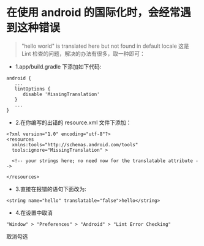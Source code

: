 # 在使用 android 的国际化时，会经常遇到这种错误

> "hello world" is translated here but not found in default locale
> 这是 Lint 检查的问题，解决的办法有很多，取一种即可：

- 1.app/build.gradle 下添加如下代码:

```
android {
   ...
   lintOptions {
      disable 'MissingTranslation'
   }
   ...
}
```

- 2.在你编写的出错的 resource.xml 文件下添加：

```
<?xml version="1.0" encoding="utf-8"?>
<resources
  xmlns:tools="http://schemas.android.com/tools"
  tools:ignore="MissingTranslation" >

  <!-- your strings here; no need now for the translatable attribute -->

</resources>
```

- 3.直接在报错的语句下面改为:

```
<string name="hello" translatable="false">hello</string>
```

- 4.在设置中取消

```
"Window" > "Preferences" > "Android" > "Lint Error Checking"
```

取消勾选
